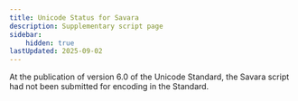 ```yaml
---
title: Unicode Status for Savara
description: Supplementary script page
sidebar:
    hidden: true
lastUpdated: 2025-09-02
---
```


At the publication of version 6.0 of the Unicode Standard, the Savara script had not been submitted for encoding in the Standard.

[comment]: # (end of intro)

[comment]: # (start of blocks)



[comment]: # (end of blocks)

[comment]: # (start of chars)



[comment]: # (end of chars)

[comment]: # (start of rest)


